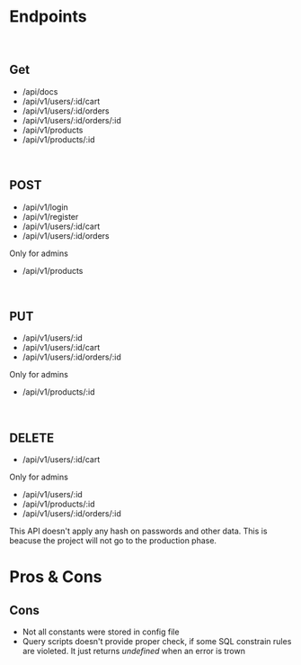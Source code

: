# Endpoints

 <br />
 
## Get

- /api/docs
- /api/v1/users/:id/cart
- /api/v1/users/:id/orders
- /api/v1/users/:id/orders/:id
- /api/v1/products
- /api/v1/products/:id

 <br />

## POST

- /api/v1/login
- /api/v1/register
- /api/v1/users/:id/cart
- /api/v1/users/:id/orders

Only for admins

- /api/v1/products

 <br />

## PUT

- /api/v1/users/:id
- /api/v1/users/:id/cart
- /api/v1/users/:id/orders/:id

Only for admins

- /api/v1/products/:id

<br />

## DELETE

- /api/v1/users/:id/cart

Only for admins

- /api/v1/users/:id
- /api/v1/products/:id
- /api/v1/users/:id/orders/:id

This API doesn't apply any hash on passwords and other data. This is beacuse the project will not go to the production phase.

# Pros & Cons

## Cons

- Not all constants were stored in config file
- Query scripts doesn't provide proper check, if some SQL constrain rules are violeted. It just returns _undefined_ when an error is trown
